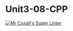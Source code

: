 # Unit3-08-CPP
[![Mr Coxall's Super Linter](https://github.com/ICS3U-C-Programming-SantiagoH/Unit3-08-CPP/workflows/Mr%20Coxall's%20Super%20Linter/badge.svg)](https://github.com/ICS3U-C-Programming-SantiagoH/Unit3-08-CPP/actions/)
